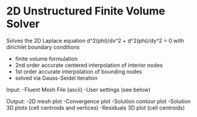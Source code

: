 # 2D Unstructured Finite Volume Solver

Solves the 2D Laplace equation d^2(phi)/dx^2 + d^2(phi)/dy^2 = 0 with dirichlet boundary conditions

- finite volume formulation
- 2nd order accurate centered interpolation of interior nodes
- 1st order accurate interpolation of bounding nodes
- solved via Gauss-Seidel iteration

Input:
-Fluent Mesh File (ascii)
-User settings (see below)

Output:
-2D mesh plot
-Convergence plot
-Solution contour plot
-Solution 3D plots (cell centroids and vertices)
-Residuals 3D plot (cell centroids)
